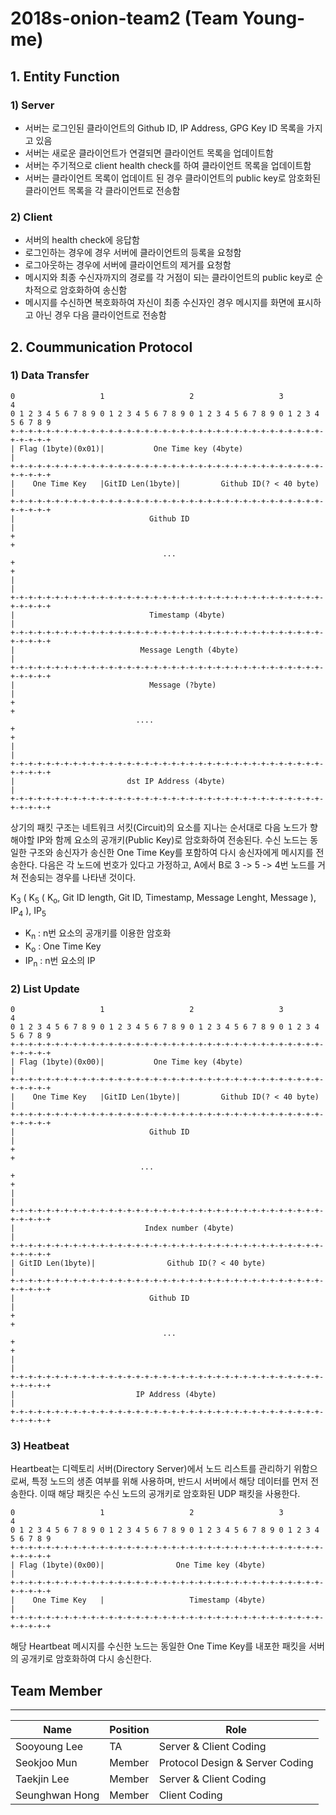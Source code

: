# 2018s-onion-team2 (Team Young-me)

## 1. Entity Function

### 1) Server
- 서버는 로그인된 클라이언트의 Github ID, IP Address, GPG Key ID 목록을 가지고 있음
- 서버는 새로운 클라이언트가 연결되면 클라이언트 목록을 업데이트함
- 서버는 주기적으로 client health check를 하여 클라이언트 목록을 업데이트함
- 서버는 클라이언트 목록이 업데이트 된 경우 클라이언트의 public key로 암호화된 클라이언트 목록을 각 클라이언트로 전송함

### 2) Client
- 서버의 health check에 응답함
- 로그인하는 경우에 경우 서버에 클라이언트의 등록을 요청함
- 로그아웃하는 경우에 서버에 클라이언트의 제거를 요청함
- 메시지와 최종 수신자까지의 경로를 각 거점이 되는 클라이언트의 public key로 순차적으로 암호화하여 송신함
- 메시지를 수신하면 복호화하여 자신이 최종 수신자인 경우 메시지를 화면에 표시하고 아닌 경우 다음 클라이언트로 전송함

## 2. Coummunication Protocol
### 1) Data Transfer
```
0                   1                   2                   3				 4
0 1 2 3 4 5 6 7 8 9 0 1 2 3 4 5 6 7 8 9 0 1 2 3 4 5 6 7 8 9 0 1 2 3 4 5 6 7 8 9 
+-+-+-+-+-+-+-+-+-+-+-+-+-+-+-+-+-+-+-+-+-+-+-+-+-+-+-+-+-+-+-+-+-+-+-+-+-+-+-+
| Flag (1byte)(0x01)|			One Time key (4byte) 					    |
+-+-+-+-+-+-+-+-+-+-+-+-+-+-+-+-+-+-+-+-+-+-+-+-+-+-+-+-+-+-+-+-+-+-+-+-+-+-+-+
|    One Time Key   |GitID Len(1byte)|         Github ID(? < 40 byte)         |
+-+-+-+-+-+-+-+-+-+-+-+-+-+-+-+-+-+-+-+-+-+-+-+-+-+-+-+-+-+-+-+-+-+-+-+-+-+-+-+
|                              Github ID                                      |
+                                                                             +
                                  ...
+                                                                             +
|                                                                             |
+-+-+-+-+-+-+-+-+-+-+-+-+-+-+-+-+-+-+-+-+-+-+-+-+-+-+-+-+-+-+-+-+-+-+-+-+-+-+-+
|                              Timestamp (4byte)                              |
+-+-+-+-+-+-+-+-+-+-+-+-+-+-+-+-+-+-+-+-+-+-+-+-+-+-+-+-+-+-+-+-+-+-+-+-+-+-+-+
|                            Message Length (4byte)                           |
+-+-+-+-+-+-+-+-+-+-+-+-+-+-+-+-+-+-+-+-+-+-+-+-+-+-+-+-+-+-+-+-+-+-+-+-+-+-+-+
|                              Message (?byte)                                |
+														                     +
							....
+														                     +
|														                     |
+-+-+-+-+-+-+-+-+-+-+-+-+-+-+-+-+-+-+-+-+-+-+-+-+-+-+-+-+-+-+-+-+-+-+-+-+-+-+-+
|                         dst IP Address (4byte)                              |
+-+-+-+-+-+-+-+-+-+-+-+-+-+-+-+-+-+-+-+-+-+-+-+-+-+-+-+-+-+-+-+-+-+-+-+-+-+-+-+
```

상기의 패킷 구조는 네트워크 서킷(Circuit)의 요소를 지나는 순서대로 다음 노드가 향해야할 IP와 함께 요소의 공개키(Public Key)로 암호화하여 전송된다.
 수신 노드는 동일한 구조와 송신자가 송신한 One Time Key를 포함하여 다시 송신자에게 메시지를 전송한다. 다음은 각 노드에 번호가 있다고 가정하고, A에서 B로 3 -> 5 -> 4번 노드를 거쳐 전송되는 경우를 나타낸 것이다.

K<sub>3</sub> ( K<sub>5</sub> ( K<sub>o</sub>, Git ID length, Git ID, Timestamp, Message Lenght, Message ),  IP<sub>4</sub> ), IP<sub>5</sub>

- K<sub>n</sub> : n번 요소의 공개키를 이용한 암호화
- K<sub>o</sub> : One Time Key
- IP<sub>n</sub> : n번 요소의 IP

### 2) List Update
```
0                   1                   2                   3				 4
0 1 2 3 4 5 6 7 8 9 0 1 2 3 4 5 6 7 8 9 0 1 2 3 4 5 6 7 8 9 0 1 2 3 4 5 6 7 8 9 
+-+-+-+-+-+-+-+-+-+-+-+-+-+-+-+-+-+-+-+-+-+-+-+-+-+-+-+-+-+-+-+-+-+-+-+-+-+-+-+
| Flag (1byte)(0x00)|			One Time key (4byte) 					    |
+-+-+-+-+-+-+-+-+-+-+-+-+-+-+-+-+-+-+-+-+-+-+-+-+-+-+-+-+-+-+-+-+-+-+-+-+-+-+-+
|    One Time Key   |GitID Len(1byte)|         Github ID(? < 40 byte)         |
+-+-+-+-+-+-+-+-+-+-+-+-+-+-+-+-+-+-+-+-+-+-+-+-+-+-+-+-+-+-+-+-+-+-+-+-+-+-+-+
|                              Github ID                                      |
+                                                                             +
                             ...
+                                                                             +
|                                                                             |
+-+-+-+-+-+-+-+-+-+-+-+-+-+-+-+-+-+-+-+-+-+-+-+-+-+-+-+-+-+-+-+-+-+-+-+-+-+-+-+
|                             Index number (4byte)                            |
+-+-+-+-+-+-+-+-+-+-+-+-+-+-+-+-+-+-+-+-+-+-+-+-+-+-+-+-+-+-+-+-+-+-+-+-+-+-+-+
| GitID Len(1byte)|                Github ID(? < 40 byte)                     |
+-+-+-+-+-+-+-+-+-+-+-+-+-+-+-+-+-+-+-+-+-+-+-+-+-+-+-+-+-+-+-+-+-+-+-+-+-+-+-+
|                              Github ID                                      |
+                                                                             +
                                  ...
+                                                                             +
|                                                                             |
+-+-+-+-+-+-+-+-+-+-+-+-+-+-+-+-+-+-+-+-+-+-+-+-+-+-+-+-+-+-+-+-+-+-+-+-+-+-+-+
|                           IP Address (4byte)                                |
+-+-+-+-+-+-+-+-+-+-+-+-+-+-+-+-+-+-+-+-+-+-+-+-+-+-+-+-+-+-+-+-+-+-+-+-+-+-+-+
```

### 3) Heatbeat
 Heartbeat는 디렉토리 서버(Directory Server)에서 노드 리스트를 관리하기 위함으로써, 특정 노드의 생존 여부를 위해 사용하며, 반드시 서버에서 해당 데이터를 먼저 전송한다. 이때 해당 패킷은 수신 노드의 공개키로 암호화된 UDP 패킷을 사용한다.
```
0                   1                   2                   3				 4
0 1 2 3 4 5 6 7 8 9 0 1 2 3 4 5 6 7 8 9 0 1 2 3 4 5 6 7 8 9 0 1 2 3 4 5 6 7 8 9 
+-+-+-+-+-+-+-+-+-+-+-+-+-+-+-+-+-+-+-+-+-+-+-+-+-+-+-+-+-+-+-+-+-+-+-+-+-+-+-+
| Flag (1byte)(0x00)|			     One Time key (4byte)                    |
+-+-+-+-+-+-+-+-+-+-+-+-+-+-+-+-+-+-+-+-+-+-+-+-+-+-+-+-+-+-+-+-+-+-+-+-+-+-+-+
|    One Time Key   |                   Timestamp (4byte)                     |
+-+-+-+-+-+-+-+-+-+-+-+-+-+-+-+-+-+-+-+-+-+-+-+-+-+-+-+-+-+-+-+-+-+-+-+-+-+-+-+
```

해당 Heartbeat 메시지를 수신한 노드는 동일한 One Time Key를 내포한 패킷을 서버의 공개키로 암호화하여 다시 송신한다.

## Team Member
-----
| Name        |Position| Role              |
|-------------|-------------------|-------------------|
| Sooyoung Lee | TA | Server & Client Coding     |
| Seokjoo Mun | Member | Protocol Design & Server Coding   |
| Taekjin Lee | Member | Server & Client Coding |
| Seunghwan Hong | Member | Client Coding |
